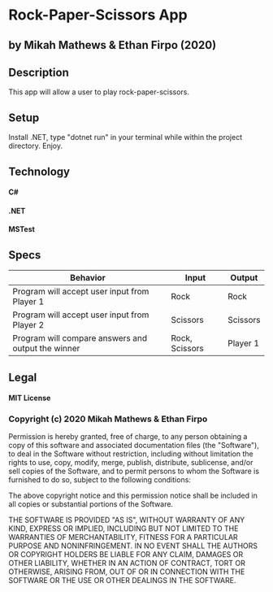 # Rock-Paper-Scissors App

## by Mikah Mathews & Ethan Firpo (2020)

## Description

This app will allow a user to play rock-paper-scissors.

## Setup

Install .NET, type "dotnet run" in your terminal while within the project directory. Enjoy.

## Technology

#### C#
#### .NET
#### MSTest

## Specs

|Behavior|Input|Output|
|-----|-----|-----|
|Program will accept user input from Player 1| Rock| Rock|
|Program will accept user input from Player 2| Scissors| Scissors|
|Program will compare answers and output the winner|Rock, Scissors|Player 1|


## Legal

#### MIT License

### Copyright (c) 2020 Mikah Mathews & Ethan Firpo

Permission is hereby granted, free of charge, to any person obtaining a copy
of this software and associated documentation files (the "Software"), to deal
in the Software without restriction, including without limitation the rights
to use, copy, modify, merge, publish, distribute, sublicense, and/or sell
copies of the Software, and to permit persons to whom the Software is
furnished to do so, subject to the following conditions:

The above copyright notice and this permission notice shall be included in all
copies or substantial portions of the Software.

THE SOFTWARE IS PROVIDED "AS IS", WITHOUT WARRANTY OF ANY KIND, EXPRESS OR
IMPLIED, INCLUDING BUT NOT LIMITED TO THE WARRANTIES OF MERCHANTABILITY,
FITNESS FOR A PARTICULAR PURPOSE AND NONINFRINGEMENT. IN NO EVENT SHALL THE
AUTHORS OR COPYRIGHT HOLDERS BE LIABLE FOR ANY CLAIM, DAMAGES OR OTHER
LIABILITY, WHETHER IN AN ACTION OF CONTRACT, TORT OR OTHERWISE, ARISING FROM,
OUT OF OR IN CONNECTION WITH THE SOFTWARE OR THE USE OR OTHER DEALINGS IN THE
SOFTWARE.
